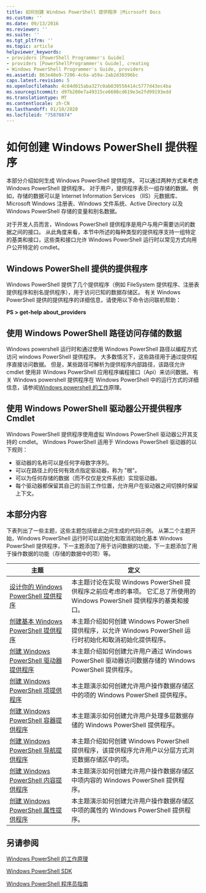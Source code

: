 ```yaml
---
title: 如何创建 Windows PowerShell 提供程序 |Microsoft Docs
ms.custom: ''
ms.date: 09/13/2016
ms.reviewer: ''
ms.suite: ''
ms.tgt_pltfrm: ''
ms.topic: article
helpviewer_keywords:
- providers [PowerShell Programmer's Guide]
- providers [PowerShellProgrammer's Guide], creating
- Windows PowerShell Programmer's Guide, providers
ms.assetid: 863e48e9-7206-4c6a-a59a-2ab2d30396bc
caps.latest.revision: 5
ms.openlocfilehash: 4c84d015aba327c0ab039558414c5777d43ec4ba
ms.sourcegitcommit: d97b200e7a49315ce6608cd619e3e2fd99193edd
ms.translationtype: MT
ms.contentlocale: zh-CN
ms.lasthandoff: 01/10/2020
ms.locfileid: "75870874"
---
```

# <a name="how-to-create-a-windows-powershell-provider"></a>如何创建 Windows PowerShell 提供程序

本部分介绍如何生成 Windows PowerShell 提供程序。 可以通过两种方式来考虑 Windows PowerShell 提供程序。 对于用户，提供程序表示一组存储的数据。 例如，存储的数据可以是 Internet Information Services （IIS）元数据库、Microsoft Windows 注册表、Windows 文件系统、Active Directory 以及 Windows PowerShell 存储的变量和别名数据。

对于开发人员而言，Windows PowerShell 提供程序是用户与用户需要访问的数据之间的接口。 从此角度来看，本节中所述的每种类型的提供程序支持一组特定的基类和接口，这些类和接口允许 Windows PowerShell 运行时以常见方式向用户公开特定的 cmdlet。

## <a name="providers-provided-by-windows-powershell"></a>Windows PowerShell 提供的提供程序

Windows PowerShell 提供了几个提供程序（例如 FileSystem 提供程序、注册表提供程序和别名提供程序），用于访问已知的数据存储区。 有关 Windows PowerShell 提供的提供程序的详细信息，请使用以下命令访问联机帮助：

**PS > get-help about_providers**

## <a name="accessing-the-stored-data-using-windows-powershell-paths"></a>使用 Windows PowerShell 路径访问存储的数据

Windows powershell 运行时和通过使用 Windows PowerShell 路径以编程方式访问 windows PowerShell 提供程序。 大多数情况下，这些路径用于通过提供程序直接访问数据。 但是，某些路径可解析为提供程序内部路径，该路径允许 cmdlet 使用非 Windows PowerShell 应用程序编程接口（Api）来访问数据。 有关 Windows powershell 提供程序在 Windows PowerShell 中的运行方式的详细信息，请参阅[Windows powershell 的工作](/previous-versions/ms714658(v=vs.85))原理。

## <a name="exposing-provider-cmdlets-using-windows-powershell-drives"></a>使用 Windows PowerShell 驱动器公开提供程序 Cmdlet

Windows PowerShell 提供程序使用虚拟 Windows PowerShell 驱动器公开其支持的 cmdlet。
Windows PowerShell 适用于 Windows PowerShell 驱动器的以下规则：

- 驱动器的名称可以是任何字母数字序列。
- 可以在路径上的任何有效点指定驱动器，称为 "根"。
- 可以为任何存储的数据（而不仅仅是文件系统）实现驱动器。
- 每个驱动器都保留其自己的当前工作位置，允许用户在驱动器之间切换时保留上下文。

## <a name="in-this-section"></a>本部分内容

下表列出了一些主题，这些主题包括彼此之间生成的代码示例。 从第二个主题开始，Windows PowerShell 运行时可以初始化和取消初始化基本 Windows PowerShell 提供程序，下一主题添加了用于访问数据的功能，下一主题添加了用于操作数据的功能（存储的数据中的项）等。

|                                                    主题                                                    |                                                                                         定义                                                                                          |
| ----------------------------------------------------------------------------------------------------------- | ------------------------------------------------------------------------------------------------------------------------------------------------------------------------------------------- |
| [设计你的 Windows PowerShell 提供程序](./designing-your-windows-powershell-provider.md)               | 本主题讨论在实现 Windows PowerShell 提供程序之前应考虑的事项。 它汇总了所使用的 Windows PowerShell 提供程序的基类和接口。 |
| [创建基本 Windows PowerShell 提供程序](./creating-a-basic-windows-powershell-provider.md)           | 本主题介绍如何创建 Windows PowerShell 提供程序，以允许 Windows PowerShell 运行时初始化和取消初始化提供程序。                                        |
| [创建 Windows PowerShell 驱动器提供程序](./creating-a-windows-powershell-drive-provider.md)           | 本主题介绍如何创建允许用户通过 Windows PowerShell 驱动器访问数据存储的 Windows PowerShell 提供程序。                                                |
| [创建 Windows PowerShell 项提供程序](./creating-a-windows-powershell-item-provider.md)             | 本主题演示如何创建允许用户操作数据存储区中的项的 Windows PowerShell 提供程序。                                                                  |
| [创建 Windows PowerShell 容器提供程序](./creating-a-windows-powershell-container-provider.md)   | 本主题演示如何创建允许用户处理多层数据存储的 Windows PowerShell 提供程序。                                                                        |
| [创建 Windows PowerShell 导航提供程序](./creating-a-windows-powershell-navigation-provider.md) | 本主题介绍如何创建 Windows PowerShell 提供程序，该提供程序允许用户以分层方式浏览数据存储区中的项。                                           |
| [创建 Windows PowerShell 内容提供程序](./creating-a-windows-powershell-content-provider.md)       | 本主题演示如何创建允许用户操作数据存储区中项内容的 Windows PowerShell 提供程序。                                                       |
| [创建 Windows PowerShell 属性提供程序](./creating-a-windows-powershell-property-provider.md)     | 本主题演示如何创建允许用户操作数据存储区中项的属性的 Windows PowerShell 提供程序。                                                    |

## <a name="see-also"></a>另请参阅

[Windows PowerShell 的工作原理](/previous-versions/ms714658(v=vs.85))

[Windows PowerShell SDK](../windows-powershell-reference.md)

[Windows PowerShell 程序员指南](./windows-powershell-programmer-s-guide.md)
